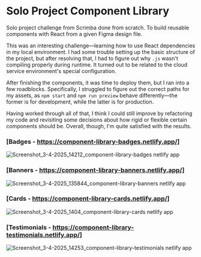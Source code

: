 # Solo Project Component Library

Solo project challenge from Scrimba done from scratch. To build reusable components with React from a given Figma design file.

This was an interesting challenge—learning how to use React dependencies in my local environment. I had some trouble setting up the basic structure of the project, but after resolving that, I had to figure out why `.js` wasn't compiling properly during runtime. It turned out to be related to the cloud service environment's special configuration.

After finishing the components, it was time to deploy them, but I ran into a few roadblocks. Specifically, I struggled to figure out the correct paths for my assets, as `npm start` and `npm run preview` behave differently—the former is for development, while the latter is for production.

Having worked through all of that, I think I could still improve by refactoring my code and revisiting some decisions about how rigid or flexible certain components should be. Overall, though, I'm quite satisfied with the results.

### [Badges - https://component-library-badges.netlify.app/]
![Screenshot_3-4-2025_14212_component-library-badges netlify app](https://github.com/user-attachments/assets/d3779478-b3c1-4646-8821-ab5aae8e75ae)

### [Banners - https://component-library-banners.netlify.app/]
![Screenshot_3-4-2025_135844_component-library-banners netlify app](https://github.com/user-attachments/assets/56d5c53c-376a-439e-ba92-3b5522d5bd2a)

### [Cards - https://component-library-cards.netlify.app/]
  ![Screenshot_3-4-2025_1404_component-library-cards netlify app](https://github.com/user-attachments/assets/499ab891-ef05-469b-a4b7-98cdf6ef689d)

### [Testimonials - https://component-library-testimonials.netlify.app/]
![Screenshot_3-4-2025_14253_component-library-testimonials netlify app](https://github.com/user-attachments/assets/95377f92-08b5-4edf-a900-9bece7884e2d)
